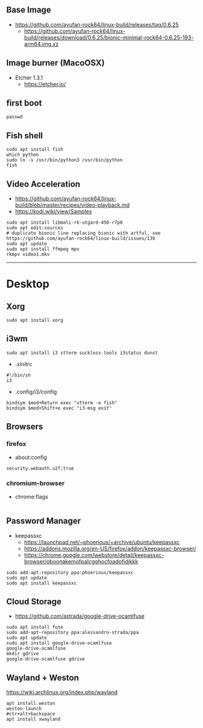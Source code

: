 ## Base Image
- https://github.com/ayufan-rock64/linux-build/releases/tag/0.6.25
  - https://github.com/ayufan-rock64/linux-build/releases/download/0.6.25/bionic-minimal-rock64-0.6.25-193-arm64.img.xz

## Image burner (MacoOSX)
- Etcher 1.3.1
  - https://etcher.io/

## first boot
```
passwd
```

## Fish shell
```
sudo apt install fish
which python
sudo ln -s /usr/bin/python3 /usr/bin/python
fish
```

## Video Acceleration
- https://github.com/ayufan-rock64/linux-build/blob/master/recipes/video-playback.md
- https://kodi.wiki/view/Samples

```
sudo apt install libmali-rk-utgard-450-r7p0
sudo apt edit-sources
# duplicate bionic line replacing bionic with artful, see https://github.com/ayufan-rock64/linux-build/issues/139
sudo apt update
sudo apt install ffmpeg mpv
rkmpv video1.mkv
```

--- 

# Desktop

## Xorg

```
sudo apt install xorg
```

## i3wm 
```
sudo apt install i3 stterm suckless-tools i3status dunst
```
- .xinitrc
```
#!/bin/sh
i3
```

- .config/i3/config
```
bindsym $mod+Return exec "stterm -e fish"
bindsym $mod+Shift+e exec "i3-msg exit"
```

## Browsers
### firefox
- about:config
```
security.webauth.u2f;true
```
### chromium-browser
- chrome:flags
```
```

## Password Manager
- keepassxc
  - https://launchpad.net/~phoerious/+archive/ubuntu/keepassxc
  - https://addons.mozilla.org/en-US/firefox/addon/keepassxc-browser/
  - https://chrome.google.com/webstore/detail/keepassxc-browser/oboonakemofpalcgghocfoadofidjkkk
  
```
sudo add-apt-repository ppa:phoerious/keepassxc
sudo apt update
sudo apt install keepassxc
```

## Cloud Storage
- https://github.com/astrada/google-drive-ocamlfuse

```
sudo apt install fuse
sudo add-apt-repository ppa:alessandro-strada/ppa
sudo apt update
sudo apt install google-drive-ocamlfuse
google-drive-ocamlfuse
mkdir gdrive
google-drive-ocamlfuse gdrive
```

## Wayland + Weston

https://wiki.archlinux.org/index.php/wayland

```
apt install weston
weston-launch
#ctr+alt+backspace
apt install xwayland
```



